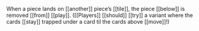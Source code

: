 When a piece lands on [[another]] piece’s [[tile]], the piece [[below]] is removed [[from]] [[play]]. ([[Players]] [[should]] [[try]] a variant where the cards [[stay]] trapped under a card til the cards above [[move]]!)
